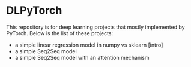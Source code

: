 # DLPyTorch
This repository is for deep learning projects that mostly implemented by PyTorch. Below is the list of these projects:

* a simple linear regression model in numpy vs sklearn [intro]
* a simple Seq2Seq model
* a simple Seq2Seq model with an attention mechanism

